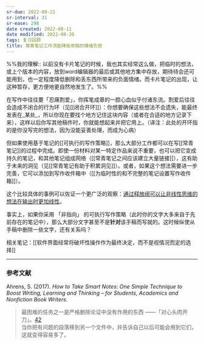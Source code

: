 ```yaml
---
sr-due: 2022-09-21
sr-interval: 31
sr-ease: 298
date created: 2022-08-11
date modified: 2022-08-20
tags: 复习回顾
title: 常青笔记工作流能降低改稿的情绪负担
---
```


%%我的理解:: 以前没有卡片笔记的时候，我也其实经常这么做，把临时的想法，或上个版本的内容，放到word编辑器的最后或其他地方集中存放，期待待会还可能用到，也一定程度降低删除和丢东西所带来的负面情绪。而卡片笔记的出现，让这种暂存，更方便地更自然地发生了。%%

在写作中往往要「忍痛割爱」，你挥笔成章的一腔心血似乎付诸东流。割爱后往往会造成不闭合的行为环（见[[闭合开环]]）：你想要确保这些想法不会遗失，能最终发表在_某处_，所以你现在要找个地方记住这块内容（或者在合适的地方记录下来），这样以后你写其他稿件时，你就能想起来并把它用上。（译注：此处的开环指的是你没写完的想法，因为没能妥善处理，而成为心病）

但如果使用基于笔记的[[可执行的写作策略]]，那么大部分工作都可以在写[[常青笔记]]的过程中完成。即使一份材料对某一特定作品来说不重要，也可以把它变成持久的笔记，和其他笔记组成网络（[[常青笔记之间应该建立大量链接]]），这有助于未来的洞见（见[[常青笔记有助于积累洞见]]）。或者，如果这个想法需要进一步完善，它可以添加到写作收件箱中（[[为临时性的和不完整的笔记设置写作收件箱]]）。

这个比较具体的事例可以佐证一个更广泛的观察：[通过释放阀可以让非线性思维的想法在输出时更加线性](https://notes.andymatuschak.org/z3iT7pPmhbY8WtofoCccd58xtnhJUfkJPztGP)。

事实上，如果你采用 「非指向」 的可执行写作策略（此时你的文字大多来自于先前存在的笔记中），那么大部分文字甚至不是**针对**该手稿而写就的。这时候纵使从手稿中删除一些文字，还有关系吗？

相关笔记：[[软件界面经常将破坏性操作作为最终决定，而不是视情况而定的选择]]

___

### 参考文献

Ahrens, S. (2017). _How to Take Smart Notes: One Simple Technique to Boost Writing, Learning and Thinking – for Students, Academics and Nonfiction Book Writers_.

> 最困难的任务之一是严格删除论证中没有作用的东西 ——「对心头肉开刀」。[42](https://notes.andymatuschak.org/z26G5QDZgkk3mLTJoWHfzM6kjRzHpTAWHeZWN)  
> 当你把有问题的段落移到另一个文件中，并告诉自己以后可能会用到它们，这就变得容易多了。
